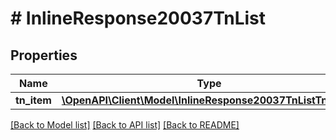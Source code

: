 # # InlineResponse20037TnList

## Properties

Name | Type | Description | Notes
------------ | ------------- | ------------- | -------------
**tn_item** | [**\OpenAPI\Client\Model\InlineResponse20037TnListTnItem[]**](InlineResponse20037TnListTnItem.md) |  | [optional]

[[Back to Model list]](../../README.md#models) [[Back to API list]](../../README.md#endpoints) [[Back to README]](../../README.md)
